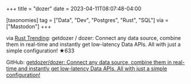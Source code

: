 +++
title = "dozer"
date = 2023-04-11T08:07:48-04:00

[taxonomies]
tag = ["Data", "Dev", "Postgres", "Rust", "SQL"]
via = ["Mastodon"]
+++

via [Rust Trending](https://mastodon.pbzweihander.dev/@RustTrending/110180093830925606): getdozer / dozer: Connect any data source, combine them in real-time and instantly get low-latency Data APIs. All with just a simple configuration! ★633

<!-- more -->

GitHub: [getdozer/dozer: Connect any data source, combine them in real-time and instantly get low-latency Data APIs. All with just a simple configuration!](https://github.com/getdozer/dozer)
